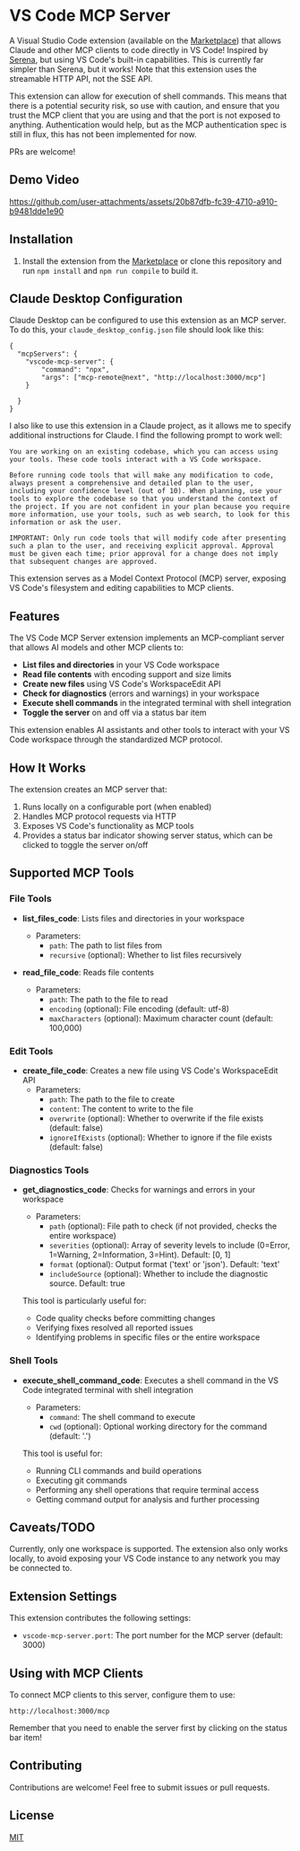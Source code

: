 # VS Code MCP Server

A Visual Studio Code extension (available on the [Marketplace](https://marketplace.visualstudio.com/items?itemName=JuehangQin.vscode-mcp-server)) that allows Claude and other MCP clients to code directly in VS Code! Inspired by [Serena](https://github.com/oraios/serena), but using VS Code's built-in capabilities. This is currently far simpler than Serena, but it works! Note that this extension uses the streamable HTTP API, not the SSE API.

This extension can allow for execution of shell commands. This means that there is a potential security risk, so use with caution, and ensure that you trust the MCP client that you are using and that the port is not exposed to anything. Authentication would help, but as the MCP authentication spec is still in flux, this has not been implemented for now.

PRs are welcome!

## Demo Video
https://github.com/user-attachments/assets/20b87dfb-fc39-4710-a910-b9481dde1e90

## Installation

1. Install the extension from the [Marketplace](https://marketplace.visualstudio.com/items?itemName=JuehangQin.vscode-mcp-server) or clone this repository and run `npm install` and `npm run compile` to build it.

## Claude Desktop Configuration

Claude Desktop can be configured to use this extension as an MCP server. To do this, your `claude_desktop_config.json` file should look like this:
```
{
  "mcpServers": {
    "vscode-mcp-server": {
        "command": "npx",
        "args": ["mcp-remote@next", "http://localhost:3000/mcp"]
    }

  }
}
```

I also like to use this extension in a Claude project, as it allows me to specify additional instructions for Claude. I find the following prompt to work well:
```
You are working on an existing codebase, which you can access using your tools. These code tools interact with a VS Code workspace.

Before running code tools that will make any modification to code, always present a comprehensive and detailed plan to the user, including your confidence level (out of 10). When planning, use your tools to explore the codebase so that you understand the context of the project. If you are not confident in your plan because you require more information, use your tools, such as web search, to look for this information or ask the user.

IMPORTANT: Only run code tools that will modify code after presenting such a plan to the user, and receiving explicit approval. Approval must be given each time; prior approval for a change does not imply that subsequent changes are approved.
```



This extension serves as a Model Context Protocol (MCP) server, exposing VS Code's filesystem and editing capabilities to MCP clients.

## Features

The VS Code MCP Server extension implements an MCP-compliant server that allows AI models and other MCP clients to:

- **List files and directories** in your VS Code workspace
- **Read file contents** with encoding support and size limits
- **Create new files** using VS Code's WorkspaceEdit API
- **Check for diagnostics** (errors and warnings) in your workspace
- **Execute shell commands** in the integrated terminal with shell integration
- **Toggle the server** on and off via a status bar item

This extension enables AI assistants and other tools to interact with your VS Code workspace through the standardized MCP protocol.

## How It Works

The extension creates an MCP server that:

1. Runs locally on a configurable port (when enabled)
2. Handles MCP protocol requests via HTTP
3. Exposes VS Code's functionality as MCP tools
4. Provides a status bar indicator showing server status, which can be clicked to toggle the server on/off

## Supported MCP Tools

### File Tools
- **list_files_code**: Lists files and directories in your workspace
  - Parameters:
    - `path`: The path to list files from
    - `recursive` (optional): Whether to list files recursively

- **read_file_code**: Reads file contents
  - Parameters:
    - `path`: The path to the file to read
    - `encoding` (optional): File encoding (default: utf-8)
    - `maxCharacters` (optional): Maximum character count (default: 100,000)

### Edit Tools
- **create_file_code**: Creates a new file using VS Code's WorkspaceEdit API
  - Parameters:
    - `path`: The path to the file to create
    - `content`: The content to write to the file
    - `overwrite` (optional): Whether to overwrite if the file exists (default: false)
    - `ignoreIfExists` (optional): Whether to ignore if the file exists (default: false)

### Diagnostics Tools
- **get_diagnostics_code**: Checks for warnings and errors in your workspace
  - Parameters:
    - `path` (optional): File path to check (if not provided, checks the entire workspace)
    - `severities` (optional): Array of severity levels to include (0=Error, 1=Warning, 2=Information, 3=Hint). Default: [0, 1]
    - `format` (optional): Output format ('text' or 'json'). Default: 'text'
    - `includeSource` (optional): Whether to include the diagnostic source. Default: true

  This tool is particularly useful for:
  - Code quality checks before committing changes
  - Verifying fixes resolved all reported issues
  - Identifying problems in specific files or the entire workspace

### Shell Tools
- **execute_shell_command_code**: Executes a shell command in the VS Code integrated terminal with shell integration
  - Parameters:
    - `command`: The shell command to execute
    - `cwd` (optional): Optional working directory for the command (default: '.')

  This tool is useful for:
  - Running CLI commands and build operations
  - Executing git commands
  - Performing any shell operations that require terminal access
  - Getting command output for analysis and further processing

## Caveats/TODO

Currently, only one workspace is supported. The extension also only works locally, to avoid exposing your VS Code instance to any network you may be connected to.

## Extension Settings

This extension contributes the following settings:

* `vscode-mcp-server.port`: The port number for the MCP server (default: 3000)

## Using with MCP Clients

To connect MCP clients to this server, configure them to use:
```
http://localhost:3000/mcp
```

Remember that you need to enable the server first by clicking on the status bar item!

## Contributing

Contributions are welcome! Feel free to submit issues or pull requests.

## License

[MIT](LICENSE)
